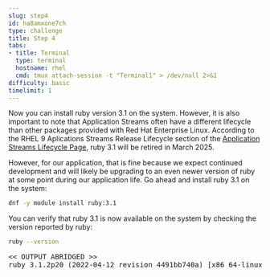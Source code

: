 ```yaml
---
slug: step4
id: ha8amxone7ch
type: challenge
title: Step 4
tabs:
- title: Terminal
  type: terminal
  hostname: rhel
  cmd: tmux attach-session -t "Terminal1" > /dev/null 2>&1
difficulty: basic
timelimit: 1
---
```

Now you can install ruby version 3.1 on the system.  However, it is also important to note that Application Streams often have a different lifecycle than other packages provided with Red Hat Enterprise Linux.  According to the RHEL 9 Aplications Streams Release Lifecycle section of the [Application Streams Lifecycle Page](https://access.redhat.com/support/policy/updates/rhel-app-streams-life-cycle), ruby 3.1 will be retired in March 2025.

However, for our application, that is fine because we expect continued development and will likely be upgrading to an even newer version of ruby at some point during our application life.  Go ahead and install ruby 3.1 on the system:

```bash
dnf -y module install ruby:3.1
```

You can verify that ruby 3.1 is now available on the system by checking the version reported by ruby:

```bash
ruby --version
```

<pre class="file">
<< OUTPUT ABRIDGED >>
ruby 3.1.2p20 (2022-04-12 revision 4491bb740a) [x86_64-linux]
</pre>
